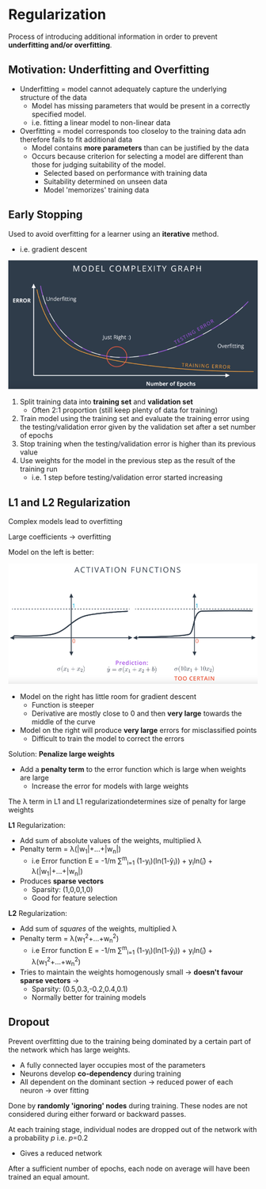 # Regularization
Process of introducing additional information in order to prevent **underfitting and/or overfitting**.

## Motivation: Underfitting and Overfitting
* Underfitting = model cannot adequately capture the underlying structure of the data
    * Model has missing parameters that would be present in a correctly specified model.
    * i.e. fitting a linear model to non-linear data
* Overfitting = model corresponds too closeloy to the training data adn therefore fails to fit additional data
    * Model contains **more parameters** than can be justified by the data
    * Occurs because criterion for selecting a model are different than those for judging suitability of the model.
        * Selected based on performance with training data
        * Suitability determined on unseen data
        * Model 'memorizes' training data

## Early Stopping
Used to avoid overfitting for a learner using an **iterative** method.
* i.e. gradient descent

![](../../images/2018-01-22-16-13-15.png)

1. Split training data into **training set** and **validation set**
    * Often 2:1 proportion (still keep plenty of data for training)
2. Train model using the training set and evaluate the training error using the testing/validation error given by the validation set after a set number of epochs
3. Stop training when the testing/validation error is higher than its previous value
4. Use weights for the model in the previous step as the result of the training run
    * i.e. 1 step before testing/validation error started increasing

## L1 and L2 Regularization
Complex models lead to overfitting

Large coefficients -> overfitting

Model on the left is better:

![](../../images/2018-01-22-16-19-30.png)
* Model on the right has little room for gradient descent
    * Function is steeper
    * Derivative are mostly close to 0 and then **very large** towards the middle of the curve
* Model on the right will produce **very large** errors for misclassified points
    * Difficult to train the model to correct the errors

Solution: **Penalize large weights**
* Add a **penalty term** to the error function which is large when weights are large
    * Increase the error for models with large weights

The &lambda; term in L1 and L1 regularizationdetermines size of penalty for large weights

**L1** Regularization:
* Add sum of absolute values of the weights, multiplied &lambda;
* Penalty term = &lambda;(|w<sub>1</sub>|+...+|w<sub>n</sub>|)
    * i.e Error function E = -1/m &sum;<sup>m</sup><sub>i=1</sub> (1-y<sub>i</sub>)(ln(1-y&#770;<sub>i</sub>)) + y<sub>i</sub>ln(&#770;<sub>i</sub>) + &lambda;(|w<sub>1</sub>|+...+|w<sub>n</sub>|)
* Produces **sparse vectors**
    * Sparsity: (1,0,0,1,0)
    * Good for feature selection

**L2** Regularization:
* Add sum of *squares* of the weights, multiplied &lambda;
* Penalty term = &lambda;(w<sub>1</sub><sup>2</sup>+...+w<sub>n</sub><sup>2</sup>)
    * i.e Error function E = -1/m &sum;<sup>m</sup><sub>i=1</sub> (1-y<sub>i</sub>)(ln(1-y&#770;<sub>i</sub>)) + y<sub>i</sub>ln(&#770;<sub>i</sub>) + &lambda;(w<sub>1</sub><sup>2</sup>+...+w<sub>n</sub><sup>2</sup>)
* Tries to maintain the weights homogenously small -> **doesn't favour sparse vectors** &rarr; 
    * Sparsity: (0.5,0.3,-0.2,0.4,0.1)
    * Normally better for training models

## Dropout
Prevent overfitting due to the training being dominated by a certain part of the network which has large weights.
* A fully connected layer occupies most of the parameters
* Neurons develop **co-dependency** during training
* All dependent on the dominant section -> reduced power of each neuron -> over fitting
 
Done by **randomly 'ignoring' nodes** during training. These nodes are not considered during either forward or backward passes.

At each training stage, individual nodes are dropped out of the network with a probability *p* i.e. *p*=0.2
* Gives a reduced network

After a sufficient number of epochs, each node on average will have been trained an equal amount.